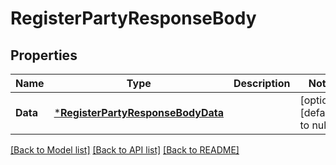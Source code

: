 # RegisterPartyResponseBody

## Properties
Name | Type | Description | Notes
------------ | ------------- | ------------- | -------------
**Data** | [***RegisterPartyResponseBodyData**](RegisterPartyResponseBodyData.md) |  | [optional] [default to null]

[[Back to Model list]](../README.md#documentation-for-models) [[Back to API list]](../README.md#documentation-for-api-endpoints) [[Back to README]](../README.md)

